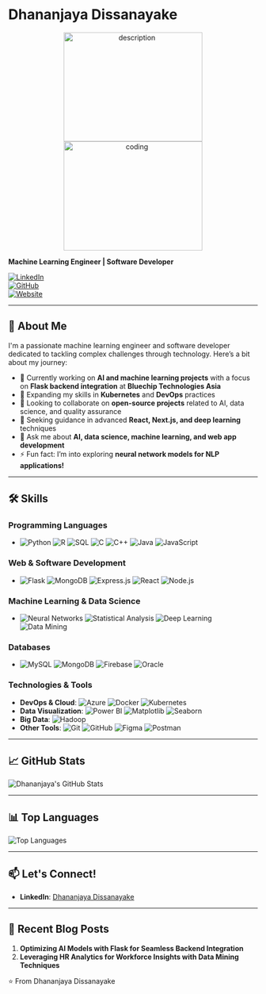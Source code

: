# Dhananjaya Dissanayake

<p align="center">
    <img src="https://github.com/user-attachments/assets/b13fe3fc-ce36-40f0-a5fe-5fae23ce08f2" width="280" height="220" alt="description">
    <img src="https://github.com/user-attachments/assets/17039ac2-85c9-4a09-896a-2821950b49d1" width="280" height="220" alt="coding">
</p>



**Machine Learning Engineer | Software Developer**

[![LinkedIn](https://img.shields.io/badge/LinkedIn-Profile-blue)](https://www.linkedin.com/in/dhananjayadissanayake/)  
[![GitHub](https://img.shields.io/badge/GitHub-Profile-black)](https://github.com/dhananjayaDev)  
[![Website](https://img.shields.io/badge/Website-Portfolio-brightgreen)](http://dhananjaya.onrender.com/)

---

## 🚀 About Me
I'm a passionate machine learning engineer and software developer dedicated to tackling complex challenges through technology. Here’s a bit about my journey:

- 🔭 Currently working on **AI and machine learning projects** with a focus on **Flask backend integration** at **Bluechip Technologies Asia**
- 🌱 Expanding my skills in **Kubernetes** and **DevOps** practices
- 👯 Looking to collaborate on **open-source projects** related to AI, data science, and quality assurance
- 🤔 Seeking guidance in advanced **React, Next.js, and deep learning** techniques
- 💬 Ask me about **AI, data science, machine learning, and web app development**
- ⚡ Fun fact: I’m into exploring **neural network models for NLP applications!**

---

## 🛠️ Skills

### Programming Languages
- ![Python](https://img.shields.io/badge/Python-3776AB?style=for-the-badge&logo=python&logoColor=white)
![R](https://img.shields.io/badge/R-276DC3?style=for-the-badge&logo=r&logoColor=white)
![SQL](https://img.shields.io/badge/SQL-005C84?style=for-the-badge&logo=sqlite&logoColor=white)
![C](https://img.shields.io/badge/C-A8B9CC?style=for-the-badge&logo=c&logoColor=white)
![C++](https://img.shields.io/badge/C++-00599C?style=for-the-badge&logo=c%2B%2B&logoColor=white)
![Java](https://img.shields.io/badge/Java-007396?style=for-the-badge&logo=java&logoColor=white)
![JavaScript](https://img.shields.io/badge/JavaScript-F7DF1E?style=for-the-badge&logo=javascript&logoColor=black)

### Web & Software Development
- ![Flask](https://img.shields.io/badge/Flask-000000?style=for-the-badge&logo=flask&logoColor=white)
![MongoDB](https://img.shields.io/badge/MongoDB-47A248?style=for-the-badge&logo=mongodb&logoColor=white)
![Express.js](https://img.shields.io/badge/Express.js-000000?style=for-the-badge&logo=express&logoColor=white)
![React](https://img.shields.io/badge/React-61DAFB?style=for-the-badge&logo=react&logoColor=black)
![Node.js](https://img.shields.io/badge/Node.js-339933?style=for-the-badge&logo=node.js&logoColor=white)

### Machine Learning & Data Science
- ![Neural Networks](https://img.shields.io/badge/Neural%20Networks-%23ff7f0e?style=for-the-badge)
![Statistical Analysis](https://img.shields.io/badge/Statistical%20Analysis-%2342a5f5?style=for-the-badge)
![Deep Learning](https://img.shields.io/badge/Deep%20Learning-%23e91e63?style=for-the-badge)
![Data Mining](https://img.shields.io/badge/Data%20Mining-%239ccc65?style=for-the-badge)

### Databases
- ![MySQL](https://img.shields.io/badge/MySQL-4479A1?style=for-the-badge&logo=mysql&logoColor=white)
![MongoDB](https://img.shields.io/badge/MongoDB-47A248?style=for-the-badge&logo=mongodb&logoColor=white)
![Firebase](https://img.shields.io/badge/Firebase-FFCA28?style=for-the-badge&logo=firebase&logoColor=black)
![Oracle](https://img.shields.io/badge/Oracle-F80000?style=for-the-badge&logo=oracle&logoColor=white)

### Technologies & Tools
- **DevOps & Cloud**: ![Azure](https://img.shields.io/badge/Azure-0078D4?style=for-the-badge&logo=microsoft-azure&logoColor=white) ![Docker](https://img.shields.io/badge/Docker-2496ED?style=for-the-badge&logo=docker&logoColor=white) ![Kubernetes](https://img.shields.io/badge/Kubernetes-326CE5?style=for-the-badge&logo=kubernetes&logoColor=white)
- **Data Visualization**: ![Power BI](https://img.shields.io/badge/Power%20BI-F2C811?style=for-the-badge&logo=power-bi&logoColor=black) ![Matplotlib](https://img.shields.io/badge/Matplotlib-%2342a5f5?style=for-the-badge) ![Seaborn](https://img.shields.io/badge/Seaborn-%233aafa9?style=for-the-badge)
- **Big Data**: ![Hadoop](https://img.shields.io/badge/Hadoop-66CCFF?style=for-the-badge&logo=apache-hadoop&logoColor=black)
- **Other Tools**: ![Git](https://img.shields.io/badge/Git-F05032?style=for-the-badge&logo=git&logoColor=white) ![GitHub](https://img.shields.io/badge/GitHub-181717?style=for-the-badge&logo=github&logoColor=white) ![Figma](https://img.shields.io/badge/Figma-F24E1E?style=for-the-badge&logo=figma&logoColor=white) ![Postman](https://img.shields.io/badge/Postman-FF6C37?style=for-the-badge&logo=postman&logoColor=white)

---

## 📈 GitHub Stats

![Dhananjaya's GitHub Stats](https://github-readme-stats.vercel.app/api?username=dhananjayaDev&show_icons=true&theme=radical)

---

## 📊 Top Languages

![Top Languages](https://github-readme-stats.vercel.app/api/top-langs/?username=dhananjayaDev&layout=compact&theme=radical)


---

## 📫 Let's Connect!
- **LinkedIn**: [Dhananjaya Dissanayake](https://www.linkedin.com/in/dhananjayadissanayake/)

---

## 📝 Recent Blog Posts

1. **Optimizing AI Models with Flask for Seamless Backend Integration**
2. **Leveraging HR Analytics for Workforce Insights with Data Mining Techniques**

⭐️ From Dhananjaya Dissanayake
